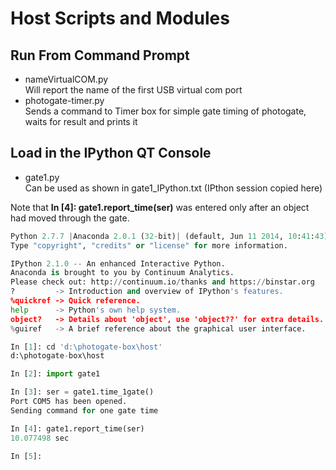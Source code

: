 # Host Scripts and Modules

## Run From Command Prompt

* nameVirtualCOM.py  
  Will report the name of the first USB virtual com port
* photogate-timer.py  
  Sends a command to Timer box for simple gate timing of photogate, waits for result and prints it

## Load in the IPython QT Console

* gate1.py  
  Can be used as shown in gate1_IPython.txt (IPthon session copied here)

Note that **In [4]: gate1.report_time(ser)** was entered only after an object had moved through the gate.

```python
Python 2.7.7 |Anaconda 2.0.1 (32-bit)| (default, Jun 11 2014, 10:41:43) [MSC v.1500 32 bit (Intel)]
Type "copyright", "credits" or "license" for more information.

IPython 2.1.0 -- An enhanced Interactive Python.
Anaconda is brought to you by Continuum Analytics.
Please check out: http://continuum.io/thanks and https://binstar.org
?         -> Introduction and overview of IPython's features.
%quickref -> Quick reference.
help      -> Python's own help system.
object?   -> Details about 'object', use 'object??' for extra details.
%guiref   -> A brief reference about the graphical user interface.

In [1]: cd 'd:\photogate-box\host'
d:\photogate-box\host

In [2]: import gate1

In [3]: ser = gate1.time_1gate()
Port COM5 has been opened.
Sending command for one gate time

In [4]: gate1.report_time(ser)
10.077498 sec

In [5]: 
```
